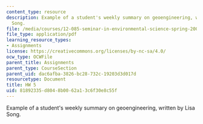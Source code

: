 ```yaml
---
content_type: resource
description: Example of a student's weekly summary on geoengineering, written by Lisa
  Song.
file: /media/courses/12-085-seminar-in-environmental-science-spring-2008/81892335d8048b0062a13c6f30e8c55f_song_w5.pdf
file_type: application/pdf
learning_resource_types:
- Assignments
license: https://creativecommons.org/licenses/by-nc-sa/4.0/
ocw_type: OCWFile
parent_title: Assignments
parent_type: CourseSection
parent_uid: dac6afba-3826-bc28-732c-19203d3d017d
resourcetype: Document
title: HW 5
uid: 81892335-d804-8b00-62a1-3c6f30e8c55f
---
```

Example of a student's weekly summary on geoengineering, written by Lisa Song.